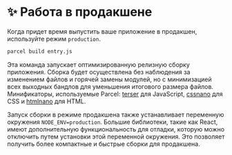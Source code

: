 # ✨ Работа в продакшене

Когда придет время выпустить ваше приложение в продакшен, используйте режим `production`.

```bash
parcel build entry.js
```

Эта команда запускает оптимизированную релизную сборку приложения. Сборка будет осуществлена без наблюдения за изменением файлов и горячей замены модулей, но с минимизацией всех выходных бандлов для уменьшения итогового размера файлов. Минификаторы, используемые Parcel: [terser](https://github.com/fabiosantoscode/terser) для JavaScript, [cssnano](http://cssnano.co) для CSS и [htmlnano](https://github.com/posthtml/htmlnano) для HTML.

Запуск сборки в режиме продакшена также устанавливает переменную окружения `NODE_ENV=production`. Большие библиотеки, такие как React, имеют дополнительную функциональность для отладки, которую можно отключить путем установки этой переменной окружения. Это позволяет получить более компактные и быстрые сборки для продакшена.
